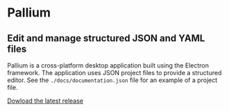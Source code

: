 # Pallium

## Edit and manage structured JSON and YAML files

Pallium is a cross-platform desktop application built using the Electron framework. The application uses JSON project files to provide a structured editor. See the `./docs/documentation.json` file for an example of a project file.

[Dowload the latest release](https://github.com/spleenboy/pallium/releases)
